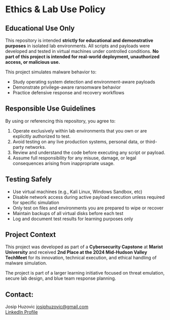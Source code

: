 # Ethics & Lab Use Policy

## Educational Use Only
This repository is intended **strictly for educational and demonstrative purposes** in isolated lab environments. All scripts and payloads were developed and tested in virtual machines under controlled conditions. **No part of this project is intended for real-world deployment, unauthorized access, or malicious use.**

This project simulates malware behavior to:
- Study operating system detection and environment-aware payloads
- Demonstrate privilege-aware ransomware behavior
- Practice defensive response and recovery workflows

## Responsible Use Guidelines

By using or referencing this repository, you agree to:

1. Operate exclusively within lab environments that you own or are explicitly authorized to test.
2. Avoid testing on any live production systems, personal data, or third-party networks.
3. Review and understand the code before executing any script or payload.
4. Assume full responsibility for any misuse, damage, or legal consequences arising from inappropriate usage.

## Testing Safely
- Use virtual machines (e.g., Kali Linux, Windows Sandbox, etc)
- Disable network access during active payload execution unless required for specific simulation
- Only test on files and environments you are prepared to wipe or recover
- Maintain backups of all virtual disks before each test
- Log and document test results for learning purposes only

## Project Context
This project was developed as part of a **Cybersecurity Capstone** at **Marist University** and received **2nd Place at the 2024 Mid-Hudson Valley TechMeet** for its innovation, technical execution, and ethical handling of malware simulation.

The project is part of a larger learning initiative focused on threat emulation, secure lab design, and blue team response planning.

## Contact: 
Josip Huzovic
josiphuzovic@gmail.com  
[LinkedIn Profile](https://www.linkedin.com/in/josip-huzovic)